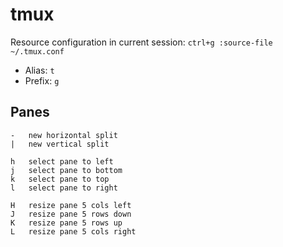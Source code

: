 # tmux

Resource configuration in current session: `ctrl+g :source-file ~/.tmux.conf`

* Alias: `t`
* Prefix: `g`

## Panes
    -   new horizontal split
    |   new vertical split

    h   select pane to left
    j   select pane to bottom
    k   select pane to top
    l   select pane to right

    H   resize pane 5 cols left
    J   resize pane 5 rows down
    K   resize pane 5 rows up
    L   resize pane 5 cols right
